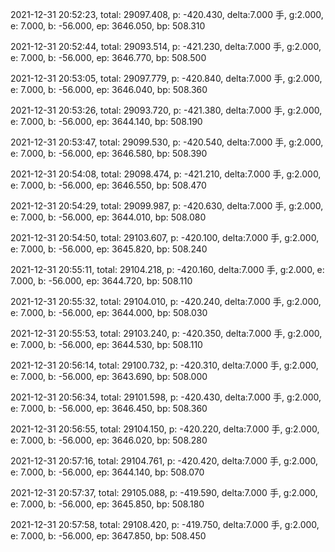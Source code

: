 2021-12-31 20:52:23, total: 29097.408, p: -420.430, delta:7.000 手, g:2.000, e: 7.000, b: -56.000, ep: 3646.050, bp: 508.310

2021-12-31 20:52:44, total: 29093.514, p: -421.230, delta:7.000 手, g:2.000, e: 7.000, b: -56.000, ep: 3646.770, bp: 508.500

2021-12-31 20:53:05, total: 29097.779, p: -420.840, delta:7.000 手, g:2.000, e: 7.000, b: -56.000, ep: 3646.040, bp: 508.360

2021-12-31 20:53:26, total: 29093.720, p: -421.380, delta:7.000 手, g:2.000, e: 7.000, b: -56.000, ep: 3644.140, bp: 508.190

2021-12-31 20:53:47, total: 29099.530, p: -420.540, delta:7.000 手, g:2.000, e: 7.000, b: -56.000, ep: 3646.580, bp: 508.390

2021-12-31 20:54:08, total: 29098.474, p: -421.210, delta:7.000 手, g:2.000, e: 7.000, b: -56.000, ep: 3646.550, bp: 508.470

2021-12-31 20:54:29, total: 29099.987, p: -420.630, delta:7.000 手, g:2.000, e: 7.000, b: -56.000, ep: 3644.010, bp: 508.080

2021-12-31 20:54:50, total: 29103.607, p: -420.100, delta:7.000 手, g:2.000, e: 7.000, b: -56.000, ep: 3645.820, bp: 508.240

2021-12-31 20:55:11, total: 29104.218, p: -420.160, delta:7.000 手, g:2.000, e: 7.000, b: -56.000, ep: 3644.720, bp: 508.110

2021-12-31 20:55:32, total: 29104.010, p: -420.240, delta:7.000 手, g:2.000, e: 7.000, b: -56.000, ep: 3644.000, bp: 508.030

2021-12-31 20:55:53, total: 29103.240, p: -420.350, delta:7.000 手, g:2.000, e: 7.000, b: -56.000, ep: 3644.530, bp: 508.110

2021-12-31 20:56:14, total: 29100.732, p: -420.310, delta:7.000 手, g:2.000, e: 7.000, b: -56.000, ep: 3643.690, bp: 508.000

2021-12-31 20:56:34, total: 29101.598, p: -420.430, delta:7.000 手, g:2.000, e: 7.000, b: -56.000, ep: 3646.450, bp: 508.360

2021-12-31 20:56:55, total: 29104.150, p: -420.220, delta:7.000 手, g:2.000, e: 7.000, b: -56.000, ep: 3646.020, bp: 508.280

2021-12-31 20:57:16, total: 29104.761, p: -420.420, delta:7.000 手, g:2.000, e: 7.000, b: -56.000, ep: 3644.140, bp: 508.070

2021-12-31 20:57:37, total: 29105.088, p: -419.590, delta:7.000 手, g:2.000, e: 7.000, b: -56.000, ep: 3645.850, bp: 508.180

2021-12-31 20:57:58, total: 29108.420, p: -419.750, delta:7.000 手, g:2.000, e: 7.000, b: -56.000, ep: 3647.850, bp: 508.450